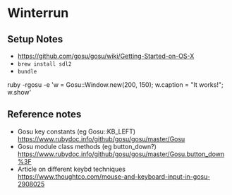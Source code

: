 # Winterrun


## Setup Notes

- https://github.com/gosu/gosu/wiki/Getting-Started-on-OS-X
- `brew install sdl2`
- `bundle`

ruby -rgosu -e 'w = Gosu::Window.new(200, 150); w.caption = "It works!"; w.show'

## Reference notes

- Gosu key constants (eg Gosu::KB_LEFT) https://www.rubydoc.info/github/gosu/gosu/master/Gosu
- Gosu module class methods (eg button_down?) https://www.rubydoc.info/github/gosu/gosu/master/Gosu.button_down%3F
- Article on different keybd techniques https://www.thoughtco.com/mouse-and-keyboard-input-in-gosu-2908025
